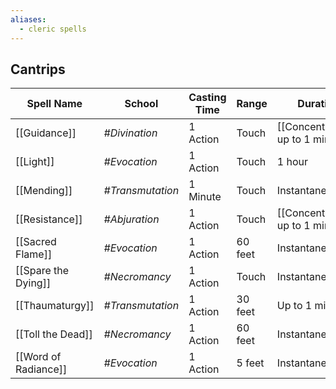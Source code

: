 ```yaml
---
aliases:
  - cleric spells
---
```



## Cantrips

| Spell Name           | School           | Casting Time | Range   | Duration                         | Components |
| -------------------- | ---------------- | ------------ | ------- | -------------------------------- | ---------- |
| [[Guidance]]         | _#Divination_    | 1 Action     | Touch   | [[Concentration]] up to 1 minute | V, S       |
| [[Light]]            | _#Evocation_     | 1 Action     | Touch   | 1 hour                           | V, M       |
| [[Mending]]          | _#Transmutation_ | 1 Minute     | Touch   | Instantaneous                    | V, S, M    |
| [[Resistance]]       | _#Abjuration_    | 1 Action     | Touch   | [[Concentration]] up to 1 minute | V, S, M    |
| [[Sacred Flame]]     | _#Evocation_     | 1 Action     | 60 feet | Instantaneous                    | V, S       |
| [[Spare the Dying]]  | _#Necromancy_    | 1 Action     | Touch   | Instantaneous                    | V, S       |
| [[Thaumaturgy]]      | _#Transmutation_ | 1 Action     | 30 feet | Up to 1 minute                   | V          |
| [[Toll the Dead]]    | _#Necromancy_    | 1 Action     | 60 feet | Instantaneous                    | V, S       |
| [[Word of Radiance]] | _#Evocation_     | 1 Action     | 5 feet  | Instantaneous                    | V, M       |
